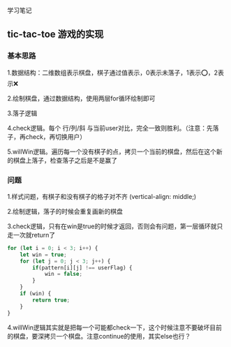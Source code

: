 学习笔记


## tic-tac-toe 游戏的实现

### 基本思路

1.数据结构：二维数组表示棋盘，棋子通过值表示，0表示未落子，1表示⭕️，2表示❌

2.绘制棋盘，通过数据结构，使用两层for循环绘制即可

3.落子逻辑

4.check逻辑。每个 行/列/斜 与当前user对比，完全一致则胜利。（注意：先落子，再check，再切换用户）

5.willWin逻辑。遍历每一个没有棋子的点，拷贝一个当前的棋盘，然后在这个新的棋盘上落子，检查落子之后是不是赢了


### 问题

1.样式问题，有棋子和没有棋子的格子对不齐 (vertical-align: middle;)

2.绘制逻辑，落子的时候会重复画新的棋盘

3.check逻辑，只有在win是true的时候才返回，否则会有问题，第一层循环就只走一次就return了

```js
for (let i = 0; i < 3; i++) {
    let win = true;
    for (let j = 0; j < 3; j++) {
        if(pattern[i][j] !== userFlag) {
            win = false;
        }
    }
    if (win) {
        return true;
    }
}
```

4.willWin逻辑其实就是把每一个可能都check一下，这个时候注意不要破坏目前的棋盘，要深拷贝一个棋盘。注意continue的使用，其实else也行？